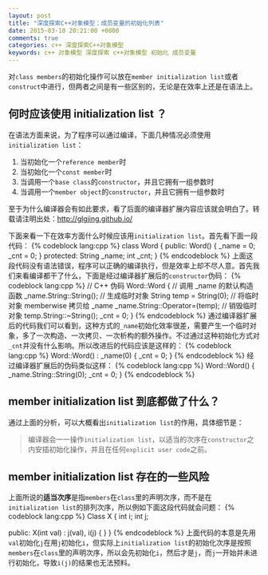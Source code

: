 ```yaml
---
layout: post
title: "深度探索C++对象模型：成员变量的初始化列表"
date: 2015-03-10 20:21:00 +0800
comments: true
categories: c++ 深度探索C++对象模型
keywords: c++ 对象模型 深度探索 c++对象模型 初始化 成员变量
---
```

对`class members`的初始化操作可以放在`member initialization list`或者`construct`中进行，但两者之间是有一些区别的，无论是在效率上还是在语法上。    
## 何时应该使用 initialization list ？
在语法方面来说，为了程序可以通过编译，下面几种情况必须使用 `initialization list`：  

1. 当初始化一个`reference member`时
2. 当初始化一个`const member`时
3. 当调用一个`base class`的`constructor`，并且它拥有一组参数时
4. 当调用一个`member object`的`constructor`，并且它拥有一组参数时

至于为什么编译器会有如此要求，看了后面的编译器扩展内容应该就会明白了。转载请注明出处：<http://glgjing.github.io/><!--more-->    

下面来看一下在效率方面什么时候应该用`initialization list`。首先看下面一段代码：
{% codeblock lang:cpp %}
class Word {
public:
  Word() {
    _name = 0;
    _cnt = 0;
  }
protected:
  String _name;
  int _cnt;
}
{% endcodeblock %}
上面这段代码没有语法错误，程序可以正确的编译执行，但是效率上却不尽人意。首先我们来看编译都干了什么，下面是经过编译器扩展后的`constructor`伪码：
{% codeblock lang:cpp %}
// C++ 伪码
Word::Word {
  // 调用 _name 的默认构造函数
  _name.String::String();
  // 生成临时对象
  String temp = String(0);
  // 将临时对象 memberwise 拷贝给 _name
  _name.String::Operator=(temp);
  // 销毁临时对象
  temp.String::~String();
  _cnt = 0;
}
{% endcodeblock %}
通过编译器扩展后的代码我们可以看到，这种方式的`_name`初始化效率很差，需要产生一个临时对象，多了一次构造、一次拷贝、一次析构的额外操作。不过通过这种初始化方式对`_cnt`并没有什么影响。所以改进后的代码应该是这样的：
{% codeblock lang:cpp %}
Word::Word() : _name(0) {
  _cnt = 0;
}
{% endcodeblock %}
经过编译器扩展后的伪码类似这样：
{% codeblock lang:cpp %}
Word::Word() {
  _name.String::String(0);
  _cnt = 0;
}
{% endcodeblock %}
## member initialization list 到底都做了什么？
通过上面的分析，可以大概看出`initialization list`的作用，具体细节是：   
>编译器会一一操作`initialization list`，以适当的次序在`constructor`之内安插初始化操作，并且在任何`explicit user code`之前。

## member initialization list 存在的一些风险
上面所说的**适当次序**是指`members`在`class`里的声明次序，而不是在`initialization list`的排列次序，所以例如下面这段代码就会问题：
{% codeblock lang:cpp %}
Class X {
  int i;
  int j;
 
public:
  X(int val) : j(val), i(j) {
  }
}
{% endcodeblock %}
上面代码的本意是先用`val`初始化`j`在用`j`初始化`i`，但实际上`initialization list`的初始化次序是按照`members`在`class`里的声明次序，所以会先初始化`i`，然后才是`j`，而`j`一开始并未进行初始化，导致`i(j)`的结果也无法预料。
